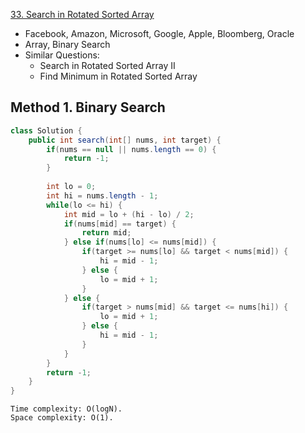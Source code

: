 [33. Search in Rotated Sorted Array](https://leetcode.com/problems/search-in-rotated-sorted-array/)

* Facebook, Amazon, Microsoft, Google, Apple, Bloomberg, Oracle
* Array, Binary Search
* Similar Questions:
    * Search in Rotated Sorted Array II
    * Find Minimum in Rotated Sorted Array
    

## Method 1. Binary Search
```java 
class Solution {
    public int search(int[] nums, int target) {
        if(nums == null || nums.length == 0) {
            return -1;
        }
        
        int lo = 0;
        int hi = nums.length - 1;
        while(lo <= hi) {
            int mid = lo + (hi - lo) / 2;
            if(nums[mid] == target) {
                return mid;
            } else if(nums[lo] <= nums[mid]) {
                if(target >= nums[lo] && target < nums[mid]) {
                    hi = mid - 1;
                } else {
                    lo = mid + 1;
                }
            } else {
                if(target > nums[mid] && target <= nums[hi]) {
                    lo = mid + 1;
                } else {
                    hi = mid - 1;
                }
            }
        }
        return -1;
    }
}
```

    Time complexity: O(log⁡N).
    Space complexity: O(1).







